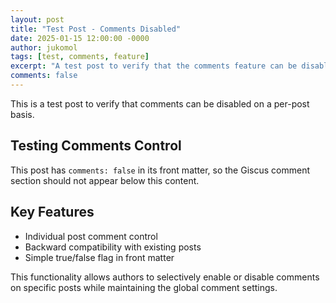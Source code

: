 ```yaml
---
layout: post
title: "Test Post - Comments Disabled"
date: 2025-01-15 12:00:00 -0000
author: jukomol
tags: [test, comments, feature]
excerpt: "A test post to verify that the comments feature can be disabled on individual posts."
comments: false
---
```


This is a test post to verify that comments can be disabled on a per-post basis.

## Testing Comments Control

This post has `comments: false` in its front matter, so the Giscus comment section should not appear below this content.

## Key Features

- Individual post comment control
- Backward compatibility with existing posts
- Simple true/false flag in front matter

This functionality allows authors to selectively enable or disable comments on specific posts while maintaining the global comment settings.